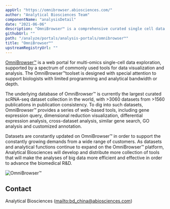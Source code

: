```yaml
---
appUrl: "https://omnibrowser.abiosciences.com/"
author: "Analytical Biosciences Team"
componentName: "analysisDetail"
date: "2021-06-06"
description: "OmniBrowser™ is a comprehensive curated single cell data compendium with visualization and analysis capabilities that further empower and innovate drug discovery and development."
githubUrl: ""
path: "/analyze/portals/analysis-portals/omnibrowser™"
title: "OmniBrowser™"
upstreamRegistryUrl: ""
---
```


[OmniBrowser™](https://omnibrowser.abiosciences.com/) is a web portal for multi-omics single-cell data exploration, supported by a spectrum of commonly used tools for data visualization and analysis. The OmniBrowser™toolset is designed with special attention to support biologists with limited programming and analytical bandwidth or depth.

The underlying database of OmniBrowser™ is currently the largest curated scRNA-seq dataset collection in the world, with >3060 datasets from >1560 publications in publication consistency. To dig into such datasets, OmniBrowser™ provides a series of web-based tools, including gene expression query, dimensional reduction visualization, differential expression analysis, cross-dataset analysis, similar gene search, GO analysis and customized annotation.

Datasets are constantly updated on OmniBrowser™ in order to support the constantly growing demands from a wide range of customers. As datasets and analytical functions continue to expand on the OmniBrowser™ platform, Analytical Biosciences will develop and distribute more collection of tools that will make the analyses of big data more efficient and effective in order to advance the biomedical R&D.

![OmniBrowser™](https://user-images.githubusercontent.com/106643461/173042330-f1caeebb-5f8b-4acc-ba56-4322826c24bc.jpg)


## Contact

Analytical Biosciences (<mailto:bd_china@abiosciences.com>)
